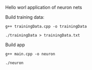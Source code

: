 Hello worl application of neuron nets

Build training data:

``g++ trainingData.cpp -o trainingData``

``./trainingData > trainingData.txt``

Build app

``g++ main.cpp -o neuron``

``./neuron``
